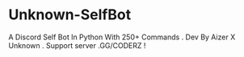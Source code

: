 # Unknown-SelfBot
 A Discord Self Bot In Python With 250+ Commands . Dev By Aizer X Unknown . Support server .GG/CODERZ !
